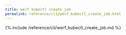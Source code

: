```yaml
---
title: werf kubectl create job
permalink: reference/cli/werf_kubectl_create_job.html
---
```


{% include /reference/cli/werf_kubectl_create_job.md %}
